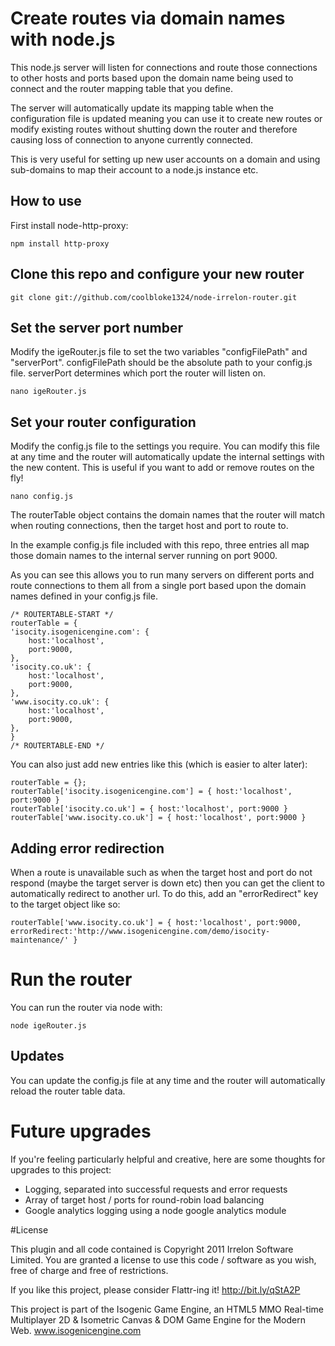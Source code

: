 # Create routes via domain names with node.js

This node.js server will listen for connections and route those connections to other hosts and ports based upon the domain name being used to connect and the router mapping table that you define.

The server will automatically update its mapping table when the configuration file is updated meaning you can use it to create new routes or modify existing routes without shutting down the router and therefore causing loss of connection to anyone currently connected.

This is very useful for setting up new user accounts on a domain and using sub-domains to map their account to a node.js instance etc.

## How to use

First install node-http-proxy:

    npm install http-proxy

## Clone this repo and configure your new router

    git clone git://github.com/coolbloke1324/node-irrelon-router.git

## Set the server port number

Modify the igeRouter.js file to set the two variables "configFilePath" and "serverPort". configFilePath should be the absolute path to your config.js file. serverPort determines which port the router will listen on.

    nano igeRouter.js

## Set your router configuration

Modify the config.js file to the settings you require. You can modify this file at any time and the router will automatically update the internal settings with the new content. This is useful if you want to add or remove routes on the fly!

    nano config.js

The routerTable object contains the domain names that the router will match when routing connections, then the target host and port to route to.

In the example config.js file included with this repo, three entries all map those domain names to the internal server running on port 9000.

As you can see this allows you to run many servers on different ports and route connections to them all from a single port based upon the domain names defined in your config.js file.
    
    /* ROUTERTABLE-START */
    routerTable = {
	'isocity.isogenicengine.com': {
		host:'localhost',
		port:9000,
	},
	'isocity.co.uk': {
		host:'localhost',
		port:9000,
	},
	'www.isocity.co.uk': {
		host:'localhost',
		port:9000,
	},
    }
    /* ROUTERTABLE-END */
    
You can also just add new entries like this (which is easier to alter later):

    routerTable = {};
    routerTable['isocity.isogenicengine.com'] = { host:'localhost', port:9000 }
    routerTable['isocity.co.uk'] = { host:'localhost', port:9000 }
    routerTable['www.isocity.co.uk'] = { host:'localhost', port:9000 }

## Adding error redirection

When a route is unavailable such as when the target host and port do not respond (maybe the target server is down etc) then you can get the client to automatically redirect to another url. To do this, add an "errorRedirect" key to the target object like so:

    routerTable['www.isocity.co.uk'] = { host:'localhost', port:9000, errorRedirect:'http://www.isogenicengine.com/demo/isocity-maintenance/' }

# Run the router

You can run the router via node with:

    node igeRouter.js

## Updates

You can update the config.js file at any time and the router will automatically reload the router table data.

# Future upgrades

If you're feeling particularly helpful and creative, here are some thoughts for upgrades to this project:

* Logging, separated into successful requests and error requests
* Array of target host / ports for round-robin load balancing
* Google analytics logging using a node google analytics module

#License

This plugin and all code contained is Copyright 2011 Irrelon Software Limited. You are granted a license to use this code / software as you wish, free of charge and free of restrictions.

If you like this project, please consider Flattr-ing it! http://bit.ly/qStA2P

This project is part of the Isogenic Game Engine, an HTML5 MMO Real-time Multiplayer 2D & Isometric Canvas & DOM Game Engine for the Modern Web. www.isogenicengine.com